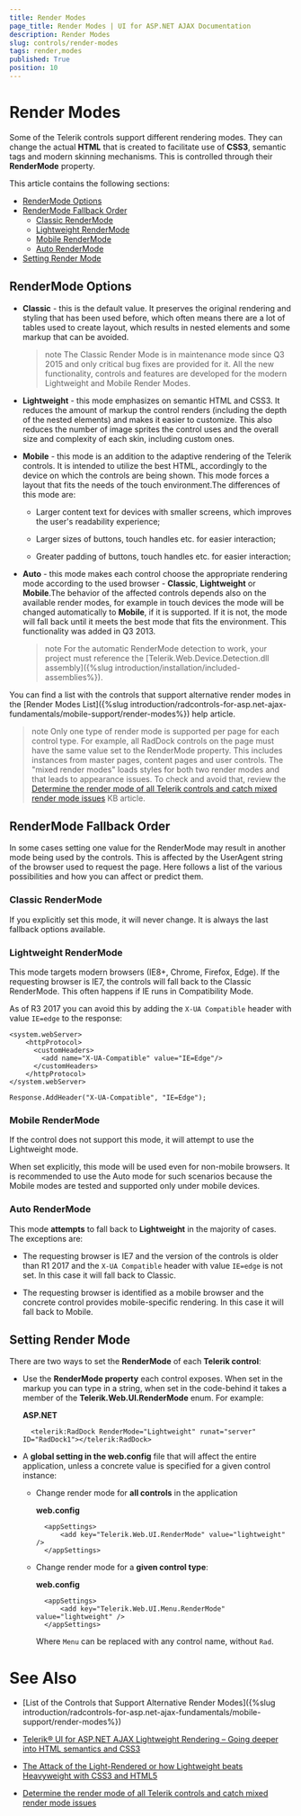 ```yaml
---
title: Render Modes
page_title: Render Modes | UI for ASP.NET AJAX Documentation
description: Render Modes
slug: controls/render-modes
tags: render,modes
published: True
position: 10
---
```


# Render Modes



Some of the Telerik controls support different rendering modes. They can change the actual **HTML** that is created	to facilitate use of **CSS3**, semantic tags and modern skinning mechanisms. This is controlled through their	**RenderMode** property.

This article contains the following sections:

* [RenderMode Options](#rendermode-options)
* [RenderMode Fallback Order](#rendermode-fallback-order)
	* [Classic RenderMode](#classic-rendermode)
	* [Lightweight RenderMode](#lightweight-rendermode)
	* [Mobile RenderMode](#mobile-rendermode)
	* [Auto RenderMode](#auto-rendermode)
* [Setting Render Mode](#setting-render-mode)

## RenderMode Options

* **Classic** - this is the default value. It preserves the original rendering and styling that has been used before, which	often means there are a lot of tables used to create layout, which results in nested elements and some markup that can be avoided.
	
	>note The Classic Render Mode is in maintenance mode since Q3 2015 and only critical bug fixes are provided for it. All the new functionality, controls and features are developed for the modern Lightweight and Mobile Render Modes.

* **Lightweight** - this mode emphasizes on semantic HTML and CSS3. It reduces the amount of markup the control renders	(including the depth of the nested elements) and makes it easier to customize.	This also reduces the number of image sprites the control uses and the overall size and complexity of each skin, including custom ones.

* **Mobile** - this mode is an addition to the adaptive rendering of the Telerik controls. It is intended to utilize the best HTML, accordingly to the device on which the controls are being shown. This mode forces a layout that fits the needs of the touch environment.The differences of this mode are:

	* Larger content text for devices with smaller screens, which improves the user's readability experience;
	
	* Larger sizes of buttons, touch handles etc. for easier interaction;
	
	* Greater padding of buttons, touch handles etc. for easier interaction;

* **Auto** - this mode makes each control choose the appropriate rendering mode according to the used	browser - **Classic**, **Lightweight** or **Mobile**.The behavior of the affected controls depends also on the available render modes, for example in touch devices the mode will be changed automatically to **Mobile**, if it is supported. If it is not, the mode will fall back until it meets the best mode that fits the environment. This functionality was added in Q3 2013.

	>note For the automatic RenderMode detection to work, your project must reference the [Telerik.Web.Device.Detection.dll assembly]({%slug introduction/installation/included-assemblies%}).

You can find a list with the controls that support alternative render modes in the [Render Modes List]({%slug introduction/radcontrols-for-asp.net-ajax-fundamentals/mobile-support/render-modes%}) help article.

>note Only one type of render mode is supported per page for each control type. For example, all RadDock controls on the page must have the same value set to the RenderMode property. This includes instances from master pages, content pages and user controls. The "mixed render modes" loads styles for both two render modes and that leads to appearance issues. To check and avoid that, review the [Determine the render mode of all Telerik controls and catch mixed render mode issues](https://www.telerik.com/support/kb/aspnet-ajax/details/determine-the-render-mode-of-all-telerik-controls-and-catch-mixed-render-mode-issues) KB article.


## RenderMode Fallback Order

In some cases setting one value for the RenderMode may result in another mode being used by the controls. This is affected by the UserAgent string of the browser used to request the page. Here follows a list of the various possibilities and how you can affect or predict them.

### Classic RenderMode

If you explicitly set this mode, it will never change. It is always the last fallback options available.

### Lightweight RenderMode

This mode targets modern browsers (IE8+, Chrome, Firefox, Edge). If the requesting browser is IE7, the controls will fall back to the Classic RenderMode. This often happens if IE runs in Compatibility Mode.

As of R3 2017 you can avoid this by adding the `X-UA Compatible` header with value `IE=edge` to the response:

````web.config
<system.webServer>
    <httpProtocol>
      <customHeaders>
        <add name="X-UA-Compatible" value="IE=Edge"/>
      </customHeaders>
	</httpProtocol>
</system.webServer>
````

````Code-behind
Response.AddHeader("X-UA-Compatible", "IE=Edge"); 
````

### Mobile RenderMode

If the control does not support this mode, it will attempt to use the Lightweight mode.

When set explicitly, this mode will be used even for non-mobile browsers. It is recommended to use the Auto mode for such scenarios because the Mobile modes are tested and supported only under mobile devices.

### Auto RenderMode

This mode **attempts** to fall back to **Lightweight** in the majority of cases. The exceptions are:

* The requesting browser is IE7 and the version of the controls is older than R1 2017 and the `X-UA Compatible` header with value `IE=edge` is not set. In this case it will fall back to Classic.

* The requesting browser is identified as a mobile browser and the concrete control provides mobile-specific rendering. In this case it will fall back to Mobile.



## Setting Render Mode

There are two ways to set the **RenderMode** of each **Telerik control**:

* Use the **RenderMode property** each control exposes. When set in the markup you can type in a string, when set in the code-behind it takes a member of the **Telerik.Web.UI.RenderMode** enum. For example:

	**ASP.NET**
	
		<telerik:RadDock RenderMode="Lightweight" runat="server" ID="RadDock1"></telerik:RadDock>




* A **global setting in the web.config** file that will affect the entire application,	unless a concrete value is specified for a given control instance:

	* Change render mode for **all controls** in the application
	
		**web.config**

			<appSettings>
				<add key="Telerik.Web.UI.RenderMode" value="lightweight" />
			</appSettings>
	
	
	
	* Change render mode for a **given control type**:
	
		**web.config**

			<appSettings>
				<add key="Telerik.Web.UI.Menu.RenderMode" value="lightweight" />
			</appSettings>
	

		Where `Menu` can be replaced with any control name, without `Rad`.

# See Also

 * [List of the Controls that Support Alternative Render Modes]({%slug introduction/radcontrols-for-asp.net-ajax-fundamentals/mobile-support/render-modes%})

 * [Telerik® UI for ASP.NET AJAX Lightweight Rendering – Going deeper into HTML semantics and CSS3](http://www.telerik.com/blogs/radcontrols-for-asp.net-ajax-lightweight-rendering-semantic-html-and-css3)

 * [The Attack of the Light-Rendered or how Lightweight beats Heavyweight with CSS3 and HTML5](http://blogs.telerik.com/aspnet-ajax/posts/13-06-13/attack-of-the-light-rendered-css3-and-html5-win)
 
 *  [Determine the render mode of all Telerik controls and catch mixed render mode issues](https://www.telerik.com/support/kb/aspnet-ajax/details/determine-the-render-mode-of-all-telerik-controls-and-catch-mixed-render-mode-issues)
 
